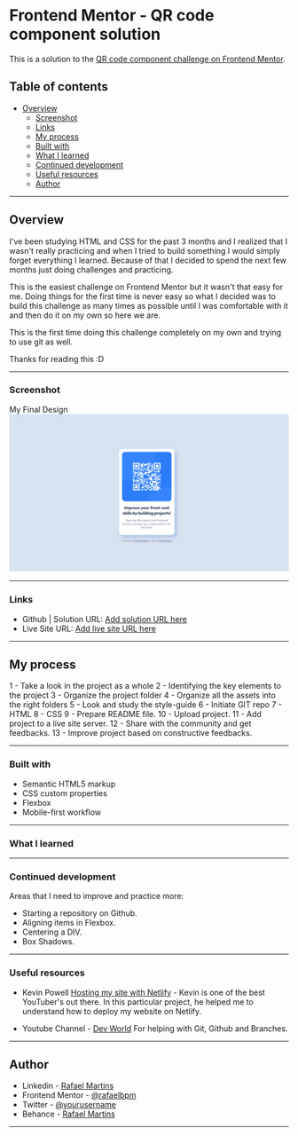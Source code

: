 # Frontend Mentor - QR code component solution

This is a solution to the [QR code component challenge on Frontend Mentor](https://www.frontendmentor.io/challenges/qr-code-component-iux_sIO_H).

## Table of contents

- [Overview](#overview)
  - [Screenshot](#screenshot)
  - [Links](#links)
  - [My process](#my-process)
  - [Built with](#built-with)
  - [What I learned](#what-i-learned)
  - [Continued development](#continued-development)
  - [Useful resources](#useful-resources)
  - [Author](#author)

---

## Overview

I've been studying HTML and CSS for the past 3 months and I realized that I wasn't really practicing and when I tried to build something I would simply forget everything I learned. Because of that I decided to spend the next few months just doing challenges and practicing.

This is the easiest challenge on Frontend Mentor but it wasn't that easy for me. Doing things for the first time is never easy so what I decided was to build this challenge as many times as possible until I was comfortable with it and then do it on my own so here we are.

This is the first time doing this challenge completely on my own and trying to use git as well.

Thanks for reading this :D

---

### Screenshot

My Final Design![My Final Design](./images/rafael_final_solution.png)

---

### Links

- Github | Solution URL: [Add solution URL here](https://github.com/Rafaelbpm/frontendmentor-qr-code)
- Live Site URL: [Add live site URL here](https://rafa-qr-code.netlify.app/)

---

## My process

1 - Take a look in the project as a whole
2 - Identifying the key elements to the project
3 - Organize the project folder
4 - Organize all the assets into the right folders
5 - Look and study the style-guide
6 - Initiate GIT repo
7 - HTML
8 - CSS
9 - Prepare README file.
10 - Upload project.
11 - Add project to a live site server.
12 - Share with the community and get feedbacks.
13 - Improve project based on constructive feedbacks.

---

### Built with

- Semantic HTML5 markup
- CSS custom properties
- Flexbox
- Mobile-first workflow
<!-- - [React](https://reactjs.org/) - JS library
- [Next.js](https://nextjs.org/) - React framework
- [Styled Components](https://styled-components.com/) - For styles -->

---

### What I learned

---

### Continued development

Areas that I need to improve and practice more:

- Starting a repository on Github.
- Aligning items in Flexbox.
- Centering a DIV.
- Box Shadows.

---

### Useful resources

- Kevin Powell [Hosting my site with Netlify](https://www.youtube.com/channel/UCJZv4d5rbIKd4QHMPkcABCw) - Kevin is one of the best YouTuber's out there. In this particular project, he helped me to understand how to deploy my website on Netlify.

- Youtube Channel - [Dev World](https://www.youtube.com/channel/UCrm-HTaESqxJXyxMcZFOHng) For helping with Git, Github and Branches.

---

## Author

- Linkedin - [Rafael Martins](https://www.linkedin.com/in/rafaelbpm/)
- Frontend Mentor - [@rafaelbpm](https://www.frontendmentor.io/profile/Rafaelbpm)
- Twitter - [@yourusername](https://www.twitter.com/yourusername)
- Behance - [Rafael Martins](https://www.behance.net/rafaelBPM)

---
